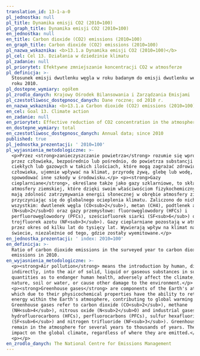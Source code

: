 ```yaml
---
translation_id: 13-1-a-0
pl_jednostka: null
pl_title: Dynamika emisji CO2 (2010=100)
pl_graph_title: Dynamika emisji CO2 (2010=100)
en_jednostka: null
en_title: Carbon dioxide (CO2) emissions (2010=100)
en_graph_title: Carbon dioxide (CO2) emissions (2010=100)
pl_nazwa_wskaznika: <b>13.1.a Dynamika emisji CO2 (2010=100)</b>
pl_cel: Cel 13. Działania w dziedzinie klimatu
pl_zadanie: null
pl_priorytet: Efektywne zmniejszanie koncentracji CO2 w atmosferze
pl_definicja: >-
  Stosunek emisji dwutlenku węgla w roku badanym do emisji dwutlenku węgla w
  roku 2010.
pl_dostepne_wymiary: ogółem
pl_zrodlo_danych: Krajowy Ośrodek Bilansowania i Zarządzania Emisjami
pl_czestotliwosc_dostępnosc_danych: Dane roczne; od 2010 r.
en_nazwa_wskaznika: <b>13.1.a Carbon dioxide (CO2) emissions (2010=100)</b>
en_cel: Goal 13. Climate action
en_zadanie: null
en_priorytet: Effective reduction of CO2 concentration in the atmosphere
en_dostepne_wymiary: total
en_czestotliwosc_dostępnosc_danych: Annual data; since 2010
published: true
pl_jednostka_prezentacji: ' 2010=100'
pl_wyjasnienia_metodologiczne: >-
  <p>Przez <strong>zanieczyszczanie powietrza</strong> rozumie się wprowadzanie
  przez człowieka, bezpośrednio lub pośrednio, do powietrza substancji stałych,
  ciekłych lub gazowych w takich ilościach, które mogą zagrażać zdrowiu
  człowieka, ujemnie wpływać na klimat, przyrodę żywą, glebę lub wodę, a także
  spowodować inne szkody w środowisku.</p> <p><strong>Gazy
  cieplarniane</strong>, określane także jako gazy szklarniowe, to składniki
  atmosfery ziemskiej, które dzięki swoim właściwościom fizykochemicznym
  mają zdolność zatrzymywania energii słonecznej w obrębie atmosfery ziemskiej,
  przyczyniając się do globalnego ocieplenia klimatu. Zaliczono do nich przede
  wszystkim: dwutlenek węgla (CO<sub>2</sub>), metan (CH4), podtlenek azotu
  (N<sub>2</sub>O) oraz gazy przemysłowe: fluorowęglowodory (HFCs) i
  perfluorowęglowodory (PFCs), sześciofluorek siarki (SF<sub>6</sub>) oraz
  trojfluorek azotu (NF<sub>3</sub>). Gazy cieplarniane pozostają w atmosferze
  przez okres od kilku lat do tysięcy lat. Wywierają wpływ na klimat na całym
  świecie, niezależnie od tego, gdzie zostały wyemitowane.</p>
en_jednostka_prezentacji: ' index: 2010=100'
en_definicja: >-
  Ratio of carbon dioxide emissions in the surveyed year to carbon dioxide
  emissions in 2010.
en_wyjasnienia_metodologiczne: >-
  <p><strong>Air pollution</strong> means the introduction by human, directly or
  indirectly, into the air of solid, liquid or gaseous substances in such
  quantities as to endanger human health, adversely affect the climate, living
  nature, soil or water, or cause other damage to the environment.</p>
  <p><strong>Greenhouse gases</strong> are components of the Earth's atmosphere,
  which due to their physicochemical properties have the ability to retain solar
  energy within the Earth's atmosphere, contributing to global warming.
  Greenhouse gases refer to carbon dioxide (CO<sub>2</sub>), methane
  (NH<sub>4</sub>), nitrous oxide (N<sub>2</sub>O) and industrial gases:
  hydrofluorocarbons (HFCs), perfluorocarbons (PFCs), sulfur hexafluoride
  (SF<sub>6</sub>) and nitrogen trifluoride (NF<sub>3</sub>). Greenhouse gases
  remain in the atmosphere for several years to thousands of years. They have an
  impact on the global climate, regardless of where they are emitted.</p>
  <p></p>
en_zrodlo_danych: The National Centre for Emissions Management
---
```

